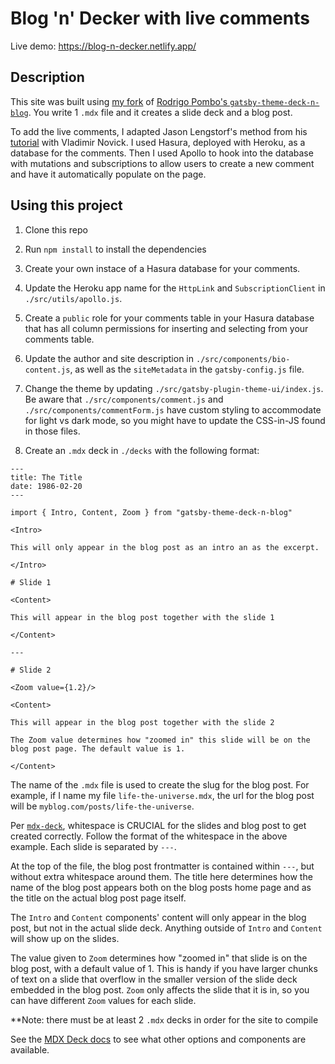 # Blog 'n' Decker with live comments

Live demo: https://blog-n-decker.netlify.app/

## Description

This site was built using [my fork](https://github.com/jgarrow/gatsby-theme-deck-n-blog) of [Rodrigo Pombo's `gatsby-theme-deck-n-blog`](https://github.com/pomber/gatsby-theme-deck-n-blog). You write 1 `.mdx` file and it creates a slide deck and a blog post.

To add the live comments, I adapted Jason Lengstorf's method from his [tutorial](https://www.youtube.com/watch?v=HTEGGndT3zY&t=0s&list=PLz8Iz-Fnk_eTpvd49Sa77NiF8Uqq5Iykx&index=2) with Vladimir Novick. I used Hasura, deployed with Heroku, as a database for the comments. Then I used Apollo to hook into the database with mutations and subscriptions to allow users to create a new comment and have it automatically populate on the page.

## Using this project

1. Clone this repo

2. Run `npm install` to install the dependencies

3. Create your own instace of a Hasura database for your comments.

4. Update the Heroku app name for the `HttpLink` and `SubscriptionClient` in `./src/utils/apollo.js`.

5. Create a `public` role for your comments table in your Hasura database that has all column permissions for inserting and selecting from your comments table.

6. Update the author and site description in `./src/components/bio-content.js`, as well as the `siteMetadata` in the `gatsby-config.js` file.

7. Change the theme by updating `./src/gatsby-plugin-theme-ui/index.js`. Be aware that `./src/components/comment.js` and `./src/components/commentForm.js` have custom styling to accommodate for light vs dark mode, so you might have to update the CSS-in-JS found in those files.

8. Create an `.mdx` deck in `./decks` with the following format:

```
---
title: The Title
date: 1986-02-20
---

import { Intro, Content, Zoom } from "gatsby-theme-deck-n-blog"

<Intro>

This will only appear in the blog post as an intro an as the excerpt.

</Intro>

# Slide 1

<Content>

This will appear in the blog post together with the slide 1

</Content>

---

# Slide 2

<Zoom value={1.2}/>

<Content>

This will appear in the blog post together with the slide 2

The Zoom value determines how "zoomed in" this slide will be on the blog post page. The default value is 1.

</Content>
```

The name of the `.mdx` file is used to create the slug for the blog post. For example, if I name my file `life-the-universe.mdx`, the url for the blog post will be `myblog.com/posts/life-the-universe`.

Per [`mdx-deck`](https://github.com/jxnblk/mdx-deck), whitespace is CRUCIAL for the slides and blog post to get created correctly. Follow the format of the whitespace in the above example. Each slide is separated by `---`.

At the top of the file, the blog post frontmatter is contained within `---`, but without extra whitespace around them. The title here determines how the name of the blog post appears both on the blog posts home page and as the title on the actual blog post page itself.

The `Intro` and `Content` components' content will only appear in the blog post, but not in the actual slide deck. Anything outside of `Intro` and `Content` will show up on the slides.

The value given to `Zoom` determines how "zoomed in" that slide is on the blog post, with a default value of 1. This is handy if you have larger chunks of text on a slide that overflow in the smaller version of the slide deck embedded in the blog post. `Zoom` only affects the slide that it is in, so you can have different `Zoom` values for each slide.

\**Note: there must be at least 2 `.mdx` decks in order for the site to compile

See the [MDX Deck docs](https://github.com/jxnblk/mdx-deck) to see what other options and components are available.
